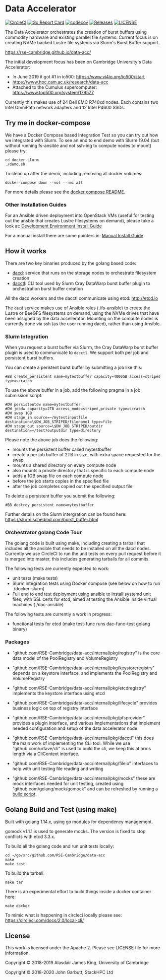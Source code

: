 # Data Accelerator

[![CircleCI](https://circleci.com/gh/RSE-Cambridge/data-acc.svg?style=svg&circle-token=4042ee71fb486efc320ce64b7b568afd4f9e0b38)](https://circleci.com/gh/RSE-Cambridge/data-acc)
[![Go Report Card](https://goreportcard.com/badge/github.com/RSE-Cambridge/data-acc)](https://goreportcard.com/report/github.com/RSE-Cambridge/data-acc)
[![codecov](https://codecov.io/gh/RSE-Cambridge/data-acc/branch/master/graph/badge.svg)](https://codecov.io/gh/RSE-Cambridge/data-acc)
[![Releases](https://img.shields.io/github/release/RSE-Cambridge/data-acc/all.svg?style=flat-square)](https://github.com/RSE-Cambridge/data-acc/releases)
[![LICENSE](https://img.shields.io/github/license/RSE-Cambridge/data-acc.svg?style=flat-square)](https://github.com/RSE-Cambridge/data-acc/blob/master/LICENSE)
<!-- 
[![Godoc](http://img.shields.io/badge/go-documentation-blue.svg?style=flat-square)](https://godoc.org/github.com/RSE-Cambridge/data-acc)
[![Build Status](https://travis-ci.org/RSE-Cambridge/data-acc.svg?branch=master)](https://travis-ci.org/RSE-Cambridge/data-acc)
-->

The Data Accelerator orchestrates the creation of burst buffers using
commodity hardware and existing parallel file systems.
Current focus is on creating NVMe backed Lustre file systems via
Slurm's Burst Buffer support.

https://rse-cambridge.github.io/data-acc/

The initial development focus has been on Cambridge University's Data Accelerator:

* In June 2019 it got #1 in io500: https://www.vi4io.org/io500/start
* https://www.hpc.cam.ac.uk/research/data-acc
* Attached to the Cumulus supercomputer: https://www.top500.org/system/179577

Currently this makes use of 24 Dell EMC R740xd nodes.
Each contains two Intel OmniPath network adapters and 12 Intel P4600 SSDs.

## Try me in docker-compose

We have a Docker Compose based Integration Test so you can try out how
we integrated with Slurm.
To see an end to end demo with Slurm 19.04
(but without running fs-ansible and not ssh-ing to compute nodes to mount)
please try:
```
cd docker-slurm
./demo.sh
```

To clean up after the demo, including removing all docker volumes:
```
docker-compose down --vol --rmi all
```

For more details please see the
[docker compose README](docker-slurm/README.md).

### Other Installation Guides

For an Ansible driven deployment into OpenStack VMs
(useful for testing out the ansble that creates Lustre filesystems on demand),
please take a look at:
[Development Environment Install Guide](dac-ansible/)

For a manual install there are some pointers in:
[Manual Install Guide](docs/install.md)

## How it works

There are two key binaries produced by the golang based code:

* [dacd](cmd/dacd): service that runs on the storage nodes to orchestrate filesystem creation
* [dacctl](cmd/dacctl): CLI tool used by Slurm Cray DataWarp burst buffer plugin to orchestration burst buffer creation

All the dacd workers and the dacctl communicate using etcd: http://etcd.io

The `dacd` service makes use of Ansible roles (./fs-ansible) to create the Lustre
or BeeGFS filesystems on demand, using the NVMe drives that have been assigned
by the data accellerator. Mounting on the compute nodes is currently done via ssh
(as the user running dacd), rather than using Ansible.

### Slurm Integration

When you request a burst buffer via Slurm, the Cray DataWarp burst buffer plugin is used
to communicate to `dacctl`. We support both per job and persistent burst buffers.

You can create a peristent burst buffer by submitting a job like this:
```
#BB create_persistent name=mytestbuffer capacity=4000GB access=striped type=scratch
```

To use the above buffer in a job, add the following pragma in a job submission script:
```
#DW persistentdw name=mytestbuffer
#DW jobdw capacity=2TB access_mode=striped,private type=scratch
#DW swap 1GB
#DW stage_in source=~/mytestinputfile destination=\$DW_JOB_STRIPED/filename1 type=file
#DW stage_out source=\$DW_JOB_STRIPED/outdir destination=~/test7outputdir type=directory
```

Please note the above job does the following:

* mounts the persistent buffer called mytestbuffer
* create a per job buffer of 2TB in size, with extra space requested for the swap
* mounts a shared directory on every compute node
* also mounts a private directory that is specific to each compute node
* adds a 1GB swap file on each compute node
* before the job starts copies in the specified file
* after the job completes copied out the specified output file

To delete a persistent buffer you submit the following:
```
#BB destroy_persistent name=mytestbuffer
```

Further details on the Slurm intergration can be found here:
https://slurm.schedmd.com/burst_buffer.html

### Orchestrator golang Code Tour

The golang code is built using make, including creating a tarball that includes
all the ansible that needs to be installed on all the dacd nodes. Currently we
use CircleCI to run the unit tests on every pull request before it is merged
into master, this includes generating tarballs for all commits.

The following tests are currently expected to work:

* unit tests (make tests)
* Slurm integration tests using Docker compose (see below on how to run ./docker-slurm)
* Full end to end test deployment using ansible to install systemd unit files, with SSL certs for etcd, aimed at testing the Ansible inside virtual machines (./dac-ansible)

The following tests are currently a work in progress:

* functional tests for etcd (make test-func runs dac-func-test golang binary)

### Packages

* "github.com/RSE-Cambridge/data-acc/internal/pkg/registry" is the core data model of the PoolRegistry and VolumeRegistry

* "github.com/RSE-Cambridge/data-acc/internal/pkg/keystoreregistry" depends on a keystore interface, and implements
  the PoolRegistry and VolumeRegistry

* "github.com/RSE-Cambridge/data-acc/internal/pkg/etcdregistry" implements the keystore interface using etcd

* "github.com/RSE-Cambridge/data-acc/internal/pkg/lifecycle" provides business logic on top of registry interface

* "github.com/RSE-Cambridge/data-acc/internal/pkg/pfsprovider" provides a plugin interface, and various implementations
  that implement needed configuration and setup of the data accelerator node

* "github.com/RSE-Cambridge/data-acc/internal/pkg/dacctl" this does the main work of implementing the CLI tool.
  While we use "github.com/urfave/cli" is used to build the cli, we keep this at arms length via a CliContext interface.

* "github.com/RSE-Cambridge/data-acc/internal/pkg/fileio" interfaces to help with unit testing file reading and writing

* "github.com/RSE-Cambridge/data-acc/internal/pkg/mocks" these are mock interfaces needed for unit testing, created
  using "github.com/golang/mock/gomock" and can be refreshed by running a [build script](build/rebuild_mocks.sh).

## Golang Build and Test (using make)

Built with golang 1.14.x, using go modules for dependency management.

gomock v1.1.1 is used to generate mocks. The version is fixed to stop
conflicts with etcd 3.3.x.

To build all the golang code and run unit tests locally:
```
cd ~/go/src/github.com/RSE-Cambridge/data-acc
make
make test
```

To build the tarball:
```
make tar
```

There is an experimental effort to build things inside a docker container here:
```
make docker
```

To mimic what is happening in circleci locally please see:
https://circleci.com/docs/2.0/local-cli/

## License

This work is licensed under the Apache 2.
Please see LICENSE file for more information.

Copyright © 2018-2019 Alasdair James King, University of Cambridge

Copyright © 2018-2020 John Garbutt, StackHPC Ltd

